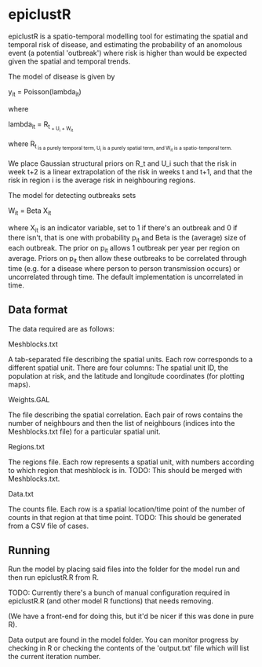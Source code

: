 epiclustR
=========

epiclustR is a spatio-temporal modelling tool for estimating the spatial and temporal risk of disease, and estimating the probability of an anomolous event (a potential 'outbreak') where risk is higher than would be expected given the spatial and temporal trends.

The model of disease is given by

y<sub>it</sub> = Poisson(lambda<sub>it</sub>)

where

lambda<sub>it</sub> = R<sub>t<sub> + U<sub>i</sub> + W<sub>it</sub>

where R<sub>t<sub> is a purely temporal term, U<sub>i</sub> is a purely spatial term, and W<sub>it</sub> is a spatio-temporal term.

We place Gaussian structural priors on R_t and U_i such that the risk in week t+2 is a linear extrapolation of the risk in weeks t and t+1, and that the risk in region i is the average risk in neighbouring regions.

The model for detecting outbreaks sets

W<sub>it</sub> = Beta X<sub>it</sub>

where X<sub>it</sub> is an indicator variable, set to 1 if there's an outbreak and 0 if there isn't, that is one with probability p<sub>it</sub> and Beta is the (average) size of each outbreak.  The prior on p<sub>it</sub> allows 1 outbreak per year per region on average.  Priors on p<sub>it</sub> then allow these outbreaks to be correlated through time (e.g. for a disease where person to person transmission occurs) or uncorrelated through time.  The default implementation is uncorrelated in time.

Data format
-----------

The data required are as follows:

Meshblocks.txt

A tab-separated file describing the spatial units.  Each row corresponds to a different spatial unit.  There are four columns: The spatial unit ID, the population at risk, and the latitude and longitude coordinates (for plotting maps).

Weights.GAL

The file describing the spatial correlation.  Each pair of rows contains the number of neighbours and then the list of neighbours (indices into the Meshblocks.txt file) for a particular spatial unit.

Regions.txt

The regions file.  Each row represents a spatial unit, with numbers according to which region that meshblock is in.  TODO: This should be merged with Meshblocks.txt.

Data.txt

The counts file.  Each row is a spatial location/time point of the number of counts in that region at that time point.  TODO: This should be generated from a CSV file of cases.

Running
-------

Run the model by placing said files into the folder for the model run and then run epiclustR.R from R.

TODO: Currently there's a bunch of manual configuration required in epiclustR.R (and other model R functions) that needs removing.

(We have a front-end for doing this, but it'd be nicer if this was done in pure R).

Data output are found in the model folder.  You can monitor progress by checking in R or checking the contents of the 'output.txt' file which will list the current iteration number.
